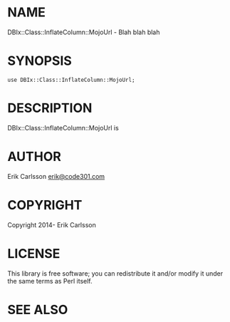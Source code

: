 # NAME

DBIx::Class::InflateColumn::MojoUrl - Blah blah blah

# SYNOPSIS

    use DBIx::Class::InflateColumn::MojoUrl;

# DESCRIPTION

DBIx::Class::InflateColumn::MojoUrl is

# AUTHOR

Erik Carlsson <erik@code301.com>

# COPYRIGHT

Copyright 2014- Erik Carlsson

# LICENSE

This library is free software; you can redistribute it and/or modify
it under the same terms as Perl itself.

# SEE ALSO
